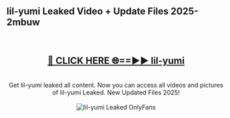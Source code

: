 <h2>lil-yumi Leaked Video + Update Files 2025- 2mbuw</h2>
<br>
<div align="center">
<h2><a href="https://libra.edu.pl?lil-yumi" rel="nofollow">🔴 CLICK HERE 🌐==►► lil-yumi</a></h2>
<br>
Get lil-yumi leaked all content. Now you can access all videos and pictures of lil-yumi Leaked. New Updated Files 2025!
<br>
<br>
<a href="https://libra.edu.pl?lil-yumi" rel="nofollow" data-target="animated-image.originalLink"><img src="https://i.ibb.co.com/WyWwxjT/player-gif2.gif" alt="lil-yumi Leaked OnlyFans" style="max-width: 100%; display: inline-block;" data-target="animated-image.originalImage"></a>
</div>
<br>